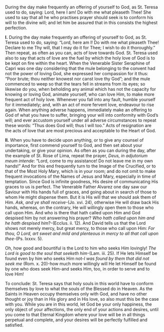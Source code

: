 
During the day make frequently an offering of yourself to God, as St. Teresa used to do, saying: Lord, here I am! Do with me what pleaseth Thee! She used to say that all he who practises prayer should seek is to conform his will to the divine will; and let him be assured that in this consists the highest perfection.

**I\.** During the day make frequently an offering of yourself to God, as St. Teresa used to do, saying: “Lord, here am I! Do with me what pleaseth Thee! Declare to me Thy will, that I may do it for Thee; I wish to do it thoroughly.” Then repeat, as often as you can, acts of love towards God. St. Teresa used also to say that acts of love are the fuel by which the holy love of God is to be kept on fire within the heart. When the Venerable Sister Seraphine of Capri was one day considering that the mule belonging to the convent had not the power of loving God, she expressed her compassion for it thus: “Poor brute; thou neither knowest nor canst love thy God”; and the mule commenced to weep so that the tears fell in streams from its eyes; so likewise do you, when beholding any animal which has not the capacity for knowing or loving God, animate yourself, who can love Him, to make more frequent act of holy love. Whenever you fall into any fault, humble yourself for it immediately; and, with an act of more fervent love, endeavour to rise again. When anything adverse happens, immediately make an offering to God of what you have to suffer, bringing your will into conformity with God’s will; and ever accustom yourself under all adverse circumstances to repeat these words: “Thus does God will; thus I will too.” Acts of resignation are the acts of love that are most precious and acceptable to the Heart of God.

**II\.** When you have to decide upon anything, or to give any counsel of importance, first commend yourself to God, and then set about your undertaking, or give your opinion. As often as you can during the day, after the example of St. Rose of Lima, repeat the prayer, _Deus, in adjutorium meum intende_: “Lord, come to my assistance! Do not leave me in my own hands!” And for this end frequently turn to the Image of the Crucified, or to that of the Most Holy Mary, which is in your room; and do not omit to make frequent invocations of the Names of Jesus and Mary, especially in time of temptation. Since God is infinite goodness, His desire of communicating His graces to us is perfect. The Venerable Father Alvarez one day saw our Saviour with His hands full of graces, and going about in search of those to whom He might dispense them. But it is His will that we should ask them of Him. _Ask, and ye shall receive_-(Jo. xvi. 24), otherwise He will draw back His hands, whereas, on the contrary, He will willingly open them to those who call upon Him. And who is there that hath called upon Him and God despised him by not answering his prayer? _Who hath called upon him and he hath despised him_?-(Ecclus. ii. 12). And David tells us that the Lord shows not merely mercy, but great mercy, to those who call upon Him: _For thou, O Lord, art sweet and mild and plenteous in mercy to all that call upon thee-_(Ps. lxxxv. 5).

Oh, how good and bountiful is the Lord to him who seeks Him lovingly! _The Lord is good to the soul that seeketh him_-(Lam. iii. 25). If He lets Himself be found even by him who seeks Him not-_I was found by them that did not seek me_ (Rom. x. 20)-how much more willingly will He let Himself be found by one who does seek Him-and seeks Him, too, in order to serve and to love Him!

To conclude: St. Teresa says that holy souls in this world have to conform themselves by love to what the souls of the Blessed do in Heaven. As the Saints in Heaven occupy themselves only with God, and have no other thought or joy than in His glory and in His love, so also must this be the case with you. While you are in this world, let God be your only happiness, the only object of your affections, the only end of your actions and desires, until you come to that Eternal Kingdom where your love will be in all things perpetual and complete, and your desires will be perfectly fulfilled and satisfied.

